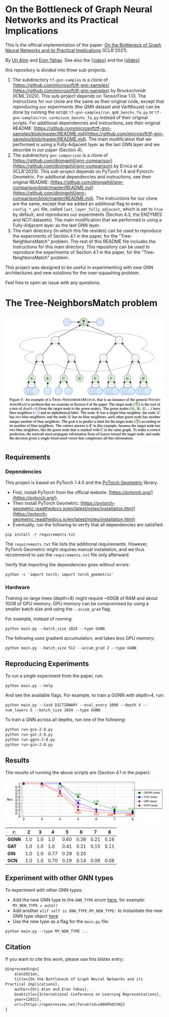 # On the Bottleneck of Graph Neural Networks and its Practical Implications

This is the official implementation of the paper: [On the Bottleneck of Graph Neural Networks and its Practical Implications](https://openreview.net/pdf?id=i80OPhOCVH2) (ICLR'2021). 

By [Uri Alon](http://urialon.cswp.cs.technion.ac.il/) and [Eran Yahav](http://www.cs.technion.ac.il/~yahave/).
See also the [[video]](https://youtu.be/vrLsEwzZTCQ) and the [[slides]](https://urialon.cswp.cs.technion.ac.il/wp-content/uploads/sites/83/2020/07/bottleneck_slides.pdf). 

this repository is divided into three sub-projects:

1. The subdirectory `tf-gnn-samples` is a clone of 
[https://github.com/microsoft/tf-gnn-samples](https://github.com/microsoft/tf-gnn-samples) by Brockschmidt (ICML'2020). 
This sub-project depends on TensorFlow 1.13.
The instructions for our clone are the same as their original code, except that reproducing our experiments 
(the QM9 dataset and VarMisuse) can be done by running the
script `tf-gnn-samples/run_qm9_benchs_fa.py` or `tf-gnn-samples/run_varmisuse_benchs_fa.py` instead of their original scripts.
For additional dependencies and instructions, see their original README: 
[https://github.com/microsoft/tf-gnn-samples/blob/master/README.md](https://github.com/microsoft/tf-gnn-samples/blob/master/README.md).
The main modification that we performed is using a Fully-Adjacent layer as the last 
GNN layer and we describe in our paper (Section 4). 
2. The subdirectory `gnn-comparison` is a clone of [https://github.com/diningphil/gnn-comparison](https://github.com/diningphil/gnn-comparison)
by Errica et al. (ICLR'2020). This sub-project depends on PyTorch 1.4 and Pytorch-Geometric.
For additional dependencies and instructions, see their original README: 
[https://github.com/diningphil/gnn-comparison/blob/master/README.md](https://github.com/diningphil/gnn-comparison/blob/master/README.md).
The instructions for our clone are the same, except that we added an additional flag to every `config_*.yml` file, called `last_layer_fully_adjacent`, 
which is set to `True` by default, and reproduces our experiments (Section 4.3, the ENZYMES and NCI1 datasets).
The main modification that we performed is using a Fully-Adjacent layer as the last 
GNN layer.
3. The main directory (in which this file resides) can be used to reproduce the experiments of 
Section 4.1 in the paper, for the "Tree-NeighborsMatch" problem. The rest of this README file includes the 
instructions for this main directory. 
This repository can be used to reproduce the experiments of 
Section 4.1 in the paper, for the "Tree-NeighborsMatch" problem. 

This project was designed to be useful in experimenting with new GNN architectures and new solutions for the over-squashing problem. 

Feel free to open an issue with any questions.


# The Tree-NeighborsMatch problem
![alt text](images/fig5.png "Figure 5 from the paper")

## Requirements

### Dependencies
This project is based on PyTorch 1.4.0 and the [PyTorch Geometric](https://pytorch-geometric.readthedocs.io/) library.
* First, install PyTorch from the official website: [https://pytorch.org/](https://pytorch.org/).
* Then install PyTorch Geometric: [https://pytorch-geometric.readthedocs.io/en/latest/notes/installation.html](https://pytorch-geometric.readthedocs.io/en/latest/notes/installation.html)
* Eventually, run the following to verify that all dependencies are satisfied:
```setup
pip install -r requirements.txt
```

The `requirements.txt` file lists the additional requirements.
 However, PyTorch Geometric might requires manual installation, and we thus recommend to use the 
`requirements.txt` file only afterward.


Verify that importing the dependencies goes without errors:
```
python -c 'import torch; import torch_geometric'
```



### Hardware
Training on large trees (depth=8) might require ~60GB of RAM and about 10GB of GPU memory.
GPU memory can be compromised by using a smaller batch size and using the `--accum_grad` flag.

For example, instead of running:
```
python main.py --batch_size 1024 --type GGNN
```

The following uses gradient accumulation, and takes less GPU memory:
```
python main.py --batch_size 512 --accum_grad 2 --type GGNN
```

## Reproducing Experiments

To run a single experiment from the paper, run:

```
python main.py --help
```
And see the available flags.
For example, to train a GGNN with depth=4, run:
```
python main.py --task DICTIONARY --eval_every 1000 --depth 4 --num_layers 5 --batch_size 1024 --type GGNN
```  

To train a GNN across all depths, run one of the following:
```
python run-gcn-2-8.py
python run-gat-2-8.py
python run-ggnn-2-8.py
python run-gin-2-8.py
```

## Results

The results of running the above scripts are (Section 4.1 in the paper):


![alt text](images/fig3.png "Figure 3 from the paper")


r:   | 2   	| 3   	| 4    	| 5    	| 6    	| 7    	| 8    	|
------	|-----	|-----	|------	|------	|------	|------	|------	|
 **GGNN** 	| 1.0 	| 1.0 	| 1.0  	| 0.60 	| 0.38 	| 0.21 	| 0.16 	|
 **GAT**  	| 1.0 	| 1.0 	| 1.0  	| 0.41 	| 0.21 	| 0.15 	| 0.11 	|
 **GIN**  	| 1.0 	| 1.0 	| 0.77 	| 0.29 	| 0.20 	|      	|      	|
 **GCN**  	| 1.0 	| 1.0 	| 0.70 	| 0.19 	| 0.14 	| 0.09 	| 0.08 	|

## Experiment with other GNN types
To experiment with other GNN types:
* Add the new GNN type to the `GNN_TYPE` enum [here](common.py#L34), for example: `MY_NEW_TYPE = auto()`
* Add another `elif self is GNN_TYPE.MY_NEW_TYPE:` to instantiate the new GNN type object [here](common.py#L47)
* Use the new type as a flag for the `main.py` file:
```
python main.py --type MY_NEW_TYPE ...
```

## Citation
If you want to cite this work, please use this bibtex entry:
```
@inproceedings{
    alon2021on,
    title={On the Bottleneck of Graph Neural Networks and its Practical Implications},
    author={Uri Alon and Eran Yahav},
    booktitle={International Conference on Learning Representations},
    year={2021},
    url={https://openreview.net/forum?id=i80OPhOCVH2}
}
```
